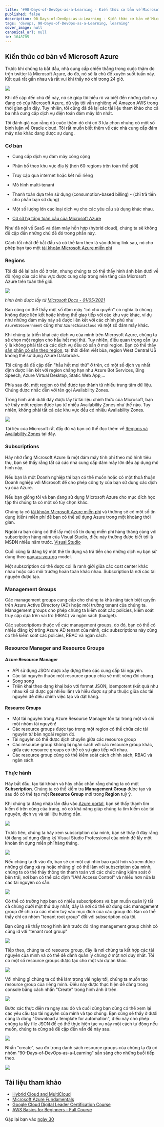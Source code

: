 ```yaml
---
title: '#90-Days-of-DevOps-as-a-Learning - Kiến thức cơ bản về Microsoft Azure - ngày 29'
published: false
description: 90-Days-of-DevOps-as-a-Learning - Kiến thức cơ bản về Microsoft Azure
tags: 'devops, 90-Days-of-DevOps-as-a-Learning, learning'
cover_image: null
canonical_url: null
id: 1048705
---
```


## Kiến thức cơ bản về Microsoft Azure

Trước khi chúng ta bắt đầu, nhà cung cấp chiến thắng trong cuộc thăm dò trên twitter là Microsoft Azure, do đó, nó sẽ là chủ đề xuyên suốt tuần này. Kết quả rất gần nhau và rất vui khi thấy nó chỉ trong 24 giờ.

![](../../Days/Images/Day29_Cloud1.png)

Khi đề cập đến chủ đề này, nó sẽ giúp tôi hiểu rõ và biết đến những dịch vụ đang có của Microsoft Azure, dù vậy tôi vẫn nghiêng về Amazon AWS trong thời gian gần đây. Tuy nhiên, tôi cũng đã để lại các tài liệu tham khảo cho cả ba nhà cung cấp dịch vụ điện toán đám mây lớn nhất.

Tôi đánh giá cao rằng dù cuộc thăm dò chỉ có 3 lựa chọn nhưng có một số bình luận về Oracle cloud. Tôi rất muốn biết thêm về các nhà cung cấp đám mây nào khác đang được sự dụng.

### Cơ bản

- Cung cấp dịch vụ đám mây công cộng
- Phân bố theo khu vực địa lý (hơn 60 regions trên toàn thế giới)
- Truy cập qua internet hoặc kết nối riêng
- Mô hình multi-tenant 
- Thanh toán dựa trên sử dụng (consumption-based billing) - (chỉ trả tiền cho phần bạn sử dụng)
- Một số lượng lớn các loại dịch vụ cho các yêu cầu sử dụng khác nhau.

- [Cơ sở hạ tầng toàn cầu của Microsoft Azure](https://infrastructuremap.microsoft.com/explore)

Như đã nói về SaaS và đám mây hỗn hợp (hybrid cloud), chúng ta sẽ không đề cập đến những chủ đề đó trong phần này. 

Cách tốt nhất để bắt đầu và có thể làm theo là vào đường link sau, nó cho phép bạn tạo một [tài khoản Microsoft Azure miễn phí](https://azure.microsoft.com/en-gb/free/)

### Regions

Tôi đã để lại bản đồ ở trên, nhưng chúng ta có thể thấy hình ảnh bên dưới về độ rộng của các khu vực được cung cấp trong nền tảng của Microsoft Azure trên toàn thế giới.

![](../../Days/Images/Day29_Cloud2.png)

_hình ảnh được lấy từ [Microsoft Docs - 01/05/2021](https://docs.microsoft.com/en-us/azure/networking/microsoft-global-network)_

Bạn cũng có thể thấy một số đám mây "có chủ quyền" có nghĩa là chúng không được liên kết hoặc không thể giao tiếp với các khu vực khác, ví dụ như những đám mây này sẽ được liên kết với các chính phủ như `AzureUSGovernment` cũng như `AzureChinaCloud` và một số đám mây khác.

Khi chúng ta triển khai các dịch vụ của mình trên Microsoft Azure, chúng ta sẽ chọn một region cho hầu hết mọi thứ. Tuy nhiên, điều quan trọng cần lưu ý là không phải tất cả các dịch vụ đều có sẵn ở mọi region. Bạn có thể thấy [sản phẩn có sẵn theo region](https://azure.microsoft.com/en-us/global-infrastructure/services/?products=all), tại thời điểm viết bùa, region West Central US không thể sử dụng Azure Databricks.

Tôi cũng đã đề cập đến "hầu hết mọi thứ" ở trên, có một số dịch vụ nhất định được liên kết với region chẳng hạn như Azure Bot Services, Bing Speech, Azure Virtual Desktop, Static Web App,...

Phía sau đó, một region có thể được tạo thành từ nhiều trung tâm dữ liệu. Chúng được nhắc đến với tên gọi Availability Zones.

Trong hình ảnh dưới đây được lấy từ tài liệu chính thức của Microsoft, bạn sẽ thấy một region được tạo từ nhiều Availability Zones như thế nào. Tuy nhiên, không phải tất cả các khu vực đều có nhiều Availability Zones.

![](../../Days/Images/Day29_Cloud3.png)

Tài liệu của Microsoft rất đầy đủ và bạn có thể đọc thêm về [Regions và Availability Zones](https://docs.microsoft.com/en-us/azure/availability-zones/az-overview) tại đây.

### Subscriptions

Hãy nhớ rằng Microsoft Azure là một đám mây tính phí theo mô hình tiêu thụ, bạn sẽ thấy rằng tất cả các nhà cung cấp đám mây lớn đều áp dụng mô hình này.

Nếu bạn là một Doanh nghiệp thì bạn có thể muốn hoặc có một thoả thuận Doanh nghiệp với Microsoft để cho phép công ty của bạn sử dụng các dịch vụ của Azure.

Nếu bạn giống tôi và bạn đang sử dụng Microsoft Azure cho mục đích học tập thì chúng ta có một số tùy chọn khác.

Chúng ta có [tài khoản Microsoft Azure miễn phí](https://azure.microsoft.com/en-gb/free/) và thường sẽ có một số tín dụng (tiền) miễn phí để bạn có thể sử dụng Azure trong một khoảng thời gian.

Ngoài ra bạn cũng có thể lấy một số tín dụng miễn phí hàng tháng cùng với subscription hàng năm của Visual Studio, điều này thường được biết tới là MSDN nhiều năm trước. [Visual Studio](https://azure.microsoft.com/en-us/pricing/member-offers/credit-for-visual-studio-subscribers/)

Cuối cùng là đăng ký một thẻ tín dụng và trả tiền cho những dịch vụ bạn sử dụng theo [pay-as-you-go](https://azure.microsoft.com/en-us/pricing/purchase-options/pay-as-you-go/) model.

Một subscription có thể được coi là ranh giới giữa các cost center khác nhau hoặc các môi trường hoàn toàn khác nhau. Subscription là nơi các tài nguyên được tạo.

### Management Groups

Các management groups cung cấp cho chúng ta khả năng tách biệt quyền trên Azure Active Directory (AD) hoặc môi trường tenant của chúng ta. Management groups cho phép chúng ta kiểm soát các policies, kiểm soát truy cập dựa trên vai trò (RBAC) và ngân sách (budget).

Các subscriptions thuộc về các management groups, do đó, bạn có thể có nhiều đăng ký trông Azure AD tenant của mình, các subscriptions này cũng có thể kiểm soát các policies, RBAC và ngân sách.

### Resource Manager and Resource Groups

#### Azure Resource Manager

- API sử dụng JSON được xây dựng theo các cung cấp tài nguyên.
- Các tài nguyên thuộc một resource group chia sẻ một vòng đời chung.
- Song song
- Triển khai theo dạng khai báo với format JSON, idempotent (kết quả như nhau kể cả được gọi nhiều lần) và hiểu được sự phụ thuộc giữa các tài nguyên để điều chỉnh việc tạo và đặt hàng.

#### Resource Groups

- Mọt tài nguyên trong Azure Resource Manager tồn tại trong một và chỉ một nhóm tài nguyên!
- Các resource groups được tạo trong một region có thể chứa các tài nguyên từ bên ngoài region đó.
- Tài nguyên có thể được dịch chuyển giữa các resource group
- Các resource group không bị ngăn cách với các resource group khác, giữa các resource groups có thể có sự giao tiếp với nhau.
- Các resource group cũng có thể kiểm soát cách chính sách, RBAC và ngân sách.

### Thực hành

Hãy bắt đầu, tạo tài khoản và hãy chắc chắn rằng chúng ta có một **Subscription**. Chúng ta có thể kiểm tra **Management Group** được tạo và sau đó có thể tạo một **Resource Group** mới trong **Region** tuỳ ý.

Khi chúng ta đăng nhập lần đầu vào [Azure portal](https://portal.azure.com/#home), bạn sẽ thấy thanh tìm kiếm ở trên cùng của trang, nó có khả năng giúp chúng ta tìm kiếm các tài nguyên, dịch vụ và tài liệu hướng dẫn.

![](../../Days/Images/Day29_Cloud4.png)

Trước tiên, chúng ta hãy xem subscription của mình, bạn sẽ thấy ở đây rằng tôi đang sử dụng đăng ký Visual Studio Professional của mình để lấy một khoản tín dụng miễn phí hàng tháng.

![](../../Days/Images/Day29_Cloud5.png)

Nếu chúng ta đi vào đó, bạn sẽ có một cái nhìn bao quát hơn và xem được những gì đang xả ra hoặc những gì có thể làm với subscription của mình, chúng ta có thể thấy thông tin thanh toán với các chức năng kiểm soát ở bên trái, nơi bạn có thể xác định "IAM Access Control" và nhiều hơn nữa là các tài nguyên có sẵn.

![](../../Days/Images/Day29_Cloud6.png)

Có thể có trường hợp bạn có nhiều subscriptions và bạn muốn quản lý tất cả chúng dưới một thứ duy nhất, đây là nơi có thể sử dụng các management group để chia ra các nhóm tuỳ vào mục đích của các group đó. Bạn có thể thấy chỉ có nhóm "tenant root group" đối với subscription của tôi.

Bạn cũng sẽ thấy trong hình ảnh trước đó rằng management group chính có cùng id với "tenant root group"

![](../../Days/Images/Day29_Cloud7.png)

Tiếp theo, chúng ta có resource group, đây là nơi chúng ta kết hợp các tài nguyên của mình và có thể dễ dành quản lý chúng ở một nơi duy nhất. Tôi có một số resource groups được tạo cho một vài dự án khác.

![](../../Days/Images/Day29_Cloud8.png)

Với những gì chúng ta có thể làm trong vài ngày tới, chúng ta muốn tạo resource group của riêng mình. Điều này được thực hiện dễ dàng trong console bằng cách nhấn "Create" trong hình ảnh ở trên.

![](../../Days/Images/Day29_Cloud9.png)

Bước xác thực diễn ra ngay sau đó và cuối cùng bạn cũng có thể xem lại các yêu cầu tạo tài nguyên của mình và tạo chúng. Bạn cũng sẽ thấy ở dưới cùng là dòng "Download a template for automation", điều này cho phép chúng ta lấy file JSON để có thể thực hiện tác vụ này một cách tự động nếu muốn, chúng ta cũng sẽ đề cập đến vấn đề này sau.

![](../../Days/Images/Day29_Cloud10.png)

Nhấn "create", sau đó trong danh sách resource groups của chúng ta đã có nhóm "90-Days-of-DevOps-as-a-Learning" sẵn sàng cho những buổi tiếp theo.

![](../../Days/Images/Day29_Cloud11.png)

## Tài liệu tham khảo 

- [Hybrid Cloud and MultiCloud](https://www.youtube.com/watch?v=qkj5W98Xdvw)
- [Microsoft Azure Fundamentals](https://www.youtube.com/watch?v=NKEFWyqJ5XA&list=WL&index=130&t=12s)
- [Google Cloud Digital Leader Certification Course](https://www.youtube.com/watch?v=UGRDM86MBIQ&list=WL&index=131&t=10s)
- [AWS Basics for Beginners - Full Course](https://www.youtube.com/watch?v=ulprqHHWlng&t=5352s)

Gặp lại bạn vào [ngày 30](day30.md)
